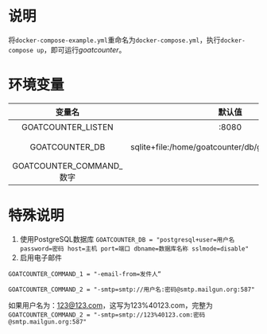 # 说明
将`docker-compose-example.yml`重命名为`docker-compose.yml`，执行`docker-compose up`，即可运行*goatcounter*。
# 环境变量

| 变量名                    | 默认值                                               | 说明                                                                   |
|:-------------------------:|:----------------------------------------------------:|:----------------------------------------------------------------------:|
| GOATCOUNTER_LISTEN        | :8080                                                | goatcounter运行在8080端口上。                                           |
| GOATCOUNTER_DB            | sqlite+file:/home/goatcounter/db/goatcounter.sqlite3 | 默认使用sqlite数据库，并且保存在home/goatcounter/db/goatcounter.sqlite3 |
|  GOATCOUNTER_COMMAND_数字 |                                                      | 执行goatcounter命令。                                                   |

# 特殊说明
1. 使用PostgreSQL数据库
`GOATCOUNTER_DB = "postgresql+user=用户名 password=密码 host=主机 port=端口 dbname=数据库名称 sslmode=disable"`
2. 启用电子邮件
   
 `GOATCOUNTER_COMMAND_1 = "-email-from=发件人“`

 `GOATCOUNTER_COMMAND_2 = "-smtp=smtp://用户名:密码@smtp.mailgun.org:587"`
 
 如果用户名为：123@123.com，这写为123%40123.com，完整为`GOATCOUNTER_COMMAND_2 = "-smtp=smtp://123%40123.com:密码@smtp.mailgun.org:587"`
